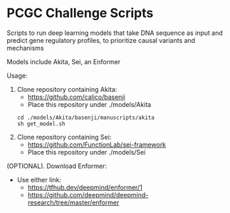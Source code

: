 # PCGC Challenge Scripts
 Scripts to run deep learning models that take DNA sequence as input and predict gene regulatory profiles, to prioritize causal variants and mechanisms

Models include Akita, Sei, an Enformer


Usage:
1. Clone repository containing Akita:
	* https://github.com/calico/basenji
	* Place this repository under ./models/Akita
	``` 
	cd ./models/Akita/basenji/manuscripts/akita
	sh get_model.sh
	```
2. Clone repository containing Sei:
	* https://github.com/FunctionLab/sei-framework
	* Place this repository under ./models/Sei

(OPTIONAL). Download Enformer:
* Use either link:
	* https://tfhub.dev/deepmind/enformer/1
	* https://github.com/deepmind/deepmind-research/tree/master/enformer








